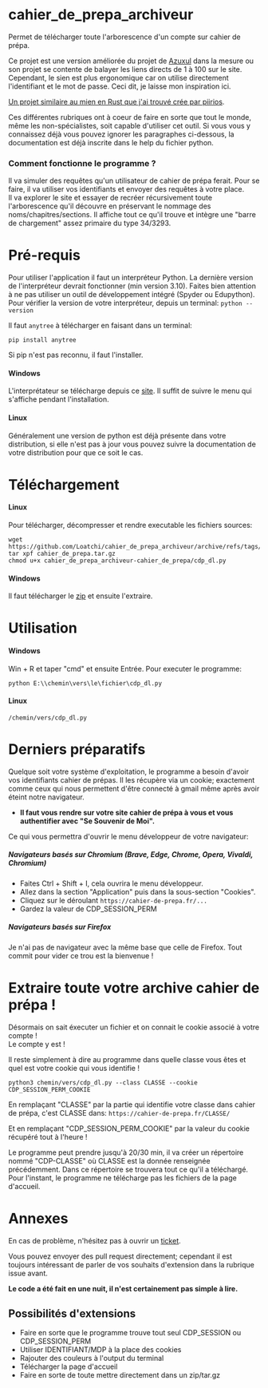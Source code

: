 # cahier_de_prepa_archiveur
Permet de télécharger toute l'arborescence d'un compte sur cahier de prépa.

Ce projet est une version améliorée du projet de [Azuxul](https://github.com/Azuxul/cahier-de-prepa-downloader) dans la mesure ou son projet se contente de balayer les liens directs de 1 à 100 sur le site. Cependant, le sien est plus ergonomique car on utilise directement l'identifiant et le mot de passe. Ceci dit, je laisse mon inspiration ici.</br>

[Un projet similaire au mien en Rust que j'ai trouvé crée par piirios](https://github.com/piirios/cdp-parser).

Ces différentes rubriques ont à coeur de faire en sorte que tout le monde, même les non-spécialistes, soit capable d'utiliser cet outil.
Si vous vous y connaissez déjà vous pouvez ignorer les paragraphes ci-dessous, la documentation est déjà inscrite dans le help du fichier python.

### Comment fonctionne le programme ?

Il va simuler des requêtes qu'un utilisateur de cahier de prépa ferait. Pour se faire, il va utiliser vos identifiants et envoyer des requêtes à votre place.</br>
Il va explorer le site et essayer de recréer récursivement toute l'arborescence qu'il découvre en préservant le nommage des noms/chapitres/sections.
Il affiche tout ce qu'il trouve et intègre une "barre de chargement" assez primaire du type 34/3293.

# Pré-requis

Pour utiliser l'application il faut un interpréteur Python. La dernière version de l'interpréteur devrait fonctionner (min version 3.10).
Faites bien attention à ne pas utiliser un outil de développement intégré (Spyder ou Edupython).
Pour vérifier la version de votre interpréteur, depuis un terminal:
`python --version`

Il faut `anytree` à télécharger en faisant dans un terminal:
```
pip install anytree
```

Si pip n'est pas reconnu, il faut l'installer.

#### Windows

L'interprétateur se télécharge depuis ce [site](https://www.python.org/downloads/). Il suffit de suivre le menu qui s'affiche pendant l'installation.

#### Linux

Généralement une version de python est déjà présente dans votre distribution, si elle n'est pas à jour vous pouvez suivre la documentation de votre distribution pour que ce soit le cas. 

# Téléchargement

#### Linux

Pour télécharger, décompresser et rendre executable les fichiers sources:
```
wget https://github.com/Loatchi/cahier_de_prepa_archiveur/archive/refs/tags/cahier_de_prepa.tar.gz
tar xpf cahier_de_prepa.tar.gz
chmod u+x cahier_de_prepa_archiveur-cahier_de_prepa/cdp_dl.py
```

#### Windows

Il faut télécharger le [zip](https://github.com/Loatchi/cahier_de_prepa_archiveur/releases/tag/cahier_de_prepa) et ensuite l'extraire.

# Utilisation

#### Windows

Win + R et taper "cmd" et ensuite Entrée.
Pour executer le programme:
```
python E:\\chemin\vers\le\fichier\cdp_dl.py
```

#### Linux

```
/chemin/vers/cdp_dl.py
```

# Derniers préparatifs

Quelque soit votre système d'exploitation, le programme a besoin d'avoir vos identifiants cahier de prépas. Il les récupère via un cookie; exactement comme ceux qui nous permettent d'être connecté à gmail même après avoir éteint notre navigateur.
*  __Il faut vous rendre sur votre site cahier de prépa à vous et vous authentifier avec "Se Souvenir de Moi".__

Ce qui vous permettra d'ouvrir le menu développeur de votre navigateur:

##### Navigateurs basés sur Chromium (Brave, Edge, Chrome, Opera, Vivaldi, Chromium)

*  Faites Ctrl + Shift + I, cela ouvrira le menu développeur.
*  Allez dans la section "Application" puis dans la sous-section "Cookies".
*  Cliquez sur le déroulant `https://cahier-de-prepa.fr/...`
*  Gardez la valeur de CDP_SESSION_PERM

##### Navigateurs basés sur Firefox

Je n'ai pas de navigateur avec la même base que celle de Firefox. Tout commit pour vider ce trou est la bienvenue !

# Extraire toute votre archive cahier de prépa !
 
Désormais on sait éxecuter un fichier et on connait le cookie associé à votre compte !</br>
Le compte y est !</br>

Il reste simplement à dire au programme dans quelle classe vous êtes et quel est votre cookie qui vous identifie !</br>
```
python3 chemin/vers/cdp_dl.py --class CLASSE --cookie CDP_SESSION_PERM_COOKIE
```

En remplaçant "CLASSE" par la partie qui identifie votre classe dans cahier de prépa, c'est CLASSE dans:
`https://cahier-de-prepa.fr/CLASSE/`</br>

Et en remplaçant "CDP_SESSION_PERM_COOKIE" par la valeur du cookie récupéré tout à l'heure !</br>

Le programme peut prendre jusqu'à 20/30 min, il va créer un répertoire nommé "CDP-CLASSE" où CLASSE est la donnée renseignée précédemment. Dans ce répertoire se trouvera tout ce qu'il a téléchargé. Pour l'instant, le programme ne télécharge pas les fichiers de la page d'accueil.

# Annexes

En cas de problème, n'hésitez pas à ouvrir un [ticket](https://github.com/Loatchi/cahier_de_prepa_archiveur/issues).</br>

Vous pouvez envoyer des pull request directement; cependant il est toujours intéressant de parler de vos souhaits d'extension dans la rubrique issue avant.</br>

**Le code a été fait en une nuit, il n'est certainement pas simple à lire.**

## Possibilités d'extensions

*  Faire en sorte que le programme trouve tout seul CDP_SESSION ou CDP_SESSION_PERM
*  Utiliser IDENTIFIANT/MDP à la place des cookies
*  Rajouter des couleurs à l'output du terminal
*  Télécharger la page d'accueil
*  Faire en sorte de toute mettre directement dans un zip/tar.gz

 
